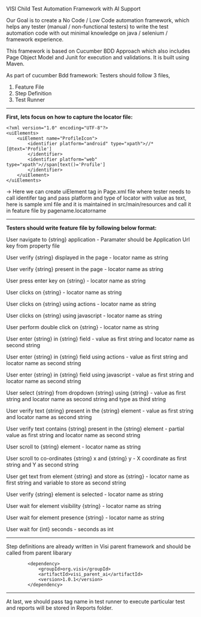 VISI Child Test Automation Framework with AI Support

Our Goal is to create a No Code / Low Code automation framework, which helps any tester (manual / non-functional testers) to write the test automation code with out minimal knowledge on java / selenium / framework experience.

This framework is based on Cucumber BDD Approach which also includes Page Object Model and Junit for execution and validations. It is built using Maven.

As part of cucumber Bdd framework:
Testers should follow 3 files,
  1. Feature File
  2. Step Definition
  3. Test Runner

-------------------------------------------------------------

**First, lets focus on how to capture the locator file:**
```
<?xml version="1.0" encoding="UTF-8"?>
<uiElements>
	<uiElement name="ProfileIcon">
		<identifier platform="android" type="xpath">//*[@text='Profile']
		</identifier>
		<identifier platform="web" type="xpath">//span[text()='Profile']
		</identifier>
	</uiElement>
</uiElements>
```

-> Here we can create uiElement tag in Page.xml file where tester needs to call identifer tag and pass platform and type of locator with value as text, here is sample xml file and it is maintained in src/main/resources and call it in feature file by pagename.locatorname

-------------------------------------------------------------

**Testers should write feature file by following below format:**

User navigate to {string} application                                       - Paramater should be Application Url key from property file

User verify {string} displayed in the page                                  - locator name as string

User verify {string} present in the page                                    - locator name as string

User press enter key on {string}                                            - locator name as string

User clicks on {string}                                                     - locator name as string 

User clicks on {string} using actions                                       - locator name as string

User clicks on {string} using javascript                                    - locator name as string

User perform double click on {string}                                       - locator name as string 

User enter {string} in {string} field                                       - value as first string and locator name as second string

User enter {string} in {string} field using actions                         - value as first string and locator name as second string

User enter {string} in {string} field using javascript                      - value as first string and locator name as second string

User select {string} from dropdown {string} using {string}                  - value as first string and locator name as second string and type as third string

User verify text {string} present in the {string} element 		    - value as first string and locator name as second string

User verify text contains {string} present in the {string} element	    - partial value as first string and locator name as second string

User scroll to {string} element						    - locator name as string 

User scroll to co-ordinates {string} x and {string} y			    - X coordinate as first string and Y as second string

User get text from element {string} and store as {string}		    - locator name as first string and variable to store as second string

User verify {string} element is selected				    - locator name as string 

User wait for element visibility {string}				    - locator name as string 

User wait for element presence {string}					    - locator name as string 

User wait for {int} seconds						    - seconds as int


-------------------------------------------------------------

Step definitions are already written in Visi parent framework and should be called from parent libarary

```
		<dependency>
			<groupId>org.visi</groupId>
			<artifactId>visi_parent_ai</artifactId>
			<version>1.0.1</version>
		</dependency>
```

-------------------------------------------------------------

At last, we should pass tag name in test runner to execute particular test and reports will be stored in Reports folder.

